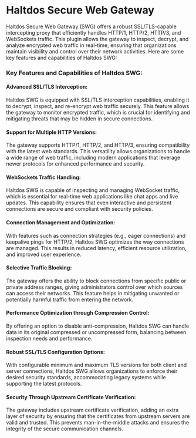 # Haltdos Secure Web Gateway

Haltdos Secure Web Gateway (SWG) offers a robust SSL/TLS-capable intercepting proxy that efficiently handles HTTP/1, HTTP/2, HTTP/3, and WebSockets traffic. This plugin allows the gateway to inspect, decrypt, and analyze encrypted web traffic in real-time, ensuring that organizations maintain visibility and control over their network activities. Here are some key features and capabilities of Haltdos SWG:

### Key Features and Capabilities of Haltdos SWG:

#### Advanced SSL/TLS Interception:  
Haltdos SWG is equipped with SSL/TLS interception capabilities, enabling it to decrypt, inspect, and re-encrypt web traffic securely. This feature allows the gateway to monitor encrypted traffic, which is crucial for identifying and mitigating threats that may be hidden in secure connections.

#### Support for Multiple HTTP Versions:  
The gateway supports HTTP/1, HTTP/2, and HTTP/3, ensuring compatibility with the latest web standards. This versatility allows organizations to handle a wide range of web traffic, including modern applications that leverage newer protocols for enhanced performance and security.

#### WebSockets Traffic Handling:  
Haltdos SWG is capable of inspecting and managing WebSocket traffic, which is essential for real-time web applications like chat apps and live updates. This capability ensures that even interactive and persistent connections are secure and compliant with security policies.

#### Connection Management and Optimization:  
With features such as connection strategies (e.g., eager connections) and keepalive pings for HTTP/2, Haltdos SWG optimizes the way connections are managed. This results in reduced latency, efficient resource utilization, and improved user experience.

#### Selective Traffic Blocking:  
The gateway offers the ability to block connections from specific public or private address ranges, giving administrators control over which sources can access their networks. This feature helps in mitigating unwanted or potentially harmful traffic from entering the network.

#### Performance Optimization through Compression Control:  
By offering an option to disable anti-compression, Haltdos SWG can handle data in its original compressed or uncompressed form, balancing between inspection needs and performance.

#### Robust SSL/TLS Configuration Options:  
With configurable minimum and maximum TLS versions for both client and server connections, Haltdos SWG allows organizations to enforce their desired security standards, accommodating legacy systems while supporting the latest protocols.

#### Security Through Upstream Certificate Verification:  
The gateway includes upstream certificate verification, adding an extra layer of security by ensuring that the certificates from upstream servers are valid and trusted. This prevents man-in-the-middle attacks and ensures the integrity of the secure communication channels.